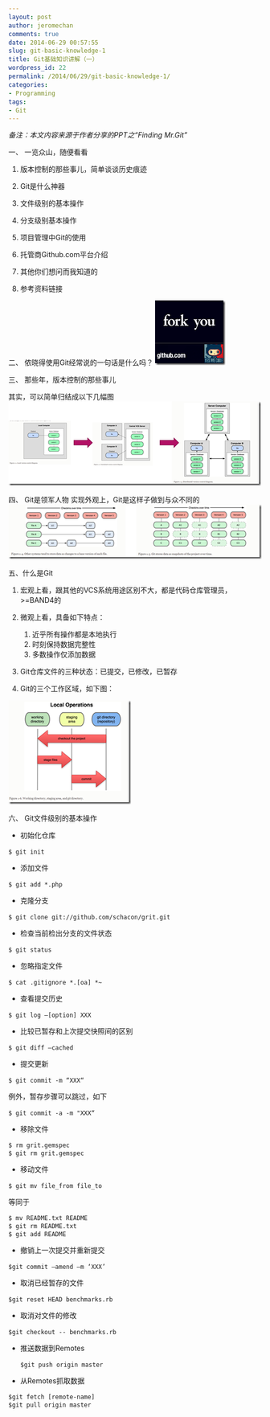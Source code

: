 ```yaml
---
layout: post
author: jeromechan
comments: true
date: 2014-06-29 00:57:55
slug: git-basic-knowledge-1
title: Git基础知识讲解（一）
wordpress_id: 22
permalink: /2014/06/29/git-basic-knowledge-1/
categories:
- Programming
tags:
- Git
---
```


_备注：本文内容来源于作者分享的PPT之“Finding Mr.Git”_

一、 一览众山，随便看看

  1. 版本控制的那些事儿，简单谈谈历史痕迹 

	
  2. Git是什么神器 

	
  3. 文件级别的基本操作 

	
  4. 分支级别基本操作 

	
  5. 项目管理中Git的使用 

	
  6. 托管商Github.com平台介绍 

	
  7. 其他你们想问而我知道的 

	
  8. 参考资料链接



二、 侬晓得使用Git经常说的一句话是什么吗？
[![image](/images/2014-06-29-git-basic-knowledge-1/image_thumb46.png)](/images/2014-06-29-git-basic-knowledge-1/image46.png)


三、 那些年，版本控制的那些事儿

其实，可以简单归结成以下几幅图
[![image](/images/2014-06-29-git-basic-knowledge-1/image_thumb47.png)](/images/2014-06-29-git-basic-knowledge-1/image47.png)


四、 Git是领军人物
实现外观上，Git是这样子做到与众不同的
[![image](/images/2014-06-29-git-basic-knowledge-1/image_thumb48.png)](/images/2014-06-29-git-basic-knowledge-1/image48.png)


五、什么是Git 

1. 宏观上看，跟其他的VCS系统用途区别不大，都是代码仓库管理员，>=BAND4的
2. 微观上看，具备如下特点：
  	1. 近乎所有操作都是本地执行
	2. 时刻保持数据完整性
	3. 多数操作仅添加数据 
	
3. Git仓库文件的三种状态：已提交，已修改，已暂存 
4. Git的三个工作区域，如下图：

[![image](/images/2014-06-29-git-basic-knowledge-1/image_thumb49.png)](/images/2014-06-29-git-basic-knowledge-1/image49.png)


六、 Git文件级别的基本操作

- 初始化仓库


    
`$ git init`




	
- 添加文件


    
`$ git add *.php`




	
- 克隆分支


    
`$ git clone git://github.com/schacon/grit.git`




	
- 检查当前检出分支的文件状态


    
`$ git status`




	
- 忽略指定文件


    
`$ cat .gitignore *.[oa] *~`




	
- 查看提交历史


    
`$ git log –[option] XXX`




	
- 比较已暂存和上次提交快照间的区别


    
`$ git diff –cached`




	
- 提交更新


    
`$ git commit -m “XXX“`


例外，暂存步骤可以跳过，如下

    
`$ git commit -a -m "XXX“  `

    	
- 移除文件    
    
```
$ rm grit.gemspec
$ git rm grit.gemspec
```




	
- 移动文件


    
`$ git mv file_from file_to`


等同于

   
``` 
$ mv README.txt README
$ git rm README.txt
$ git add README
```




	
- 撤销上一次提交并重新提交


    
`$git commit –amend –m ‘XXX’`




	
- 取消已经暂存的文件


    
`$git reset HEAD benchmarks.rb`




	
- 取消对文件的修改


    
`$git checkout -- benchmarks.rb`




	
- 推送数据到Remotes


    
    `$git push origin master`




	
- 从Remotes抓取数据

```
$git fetch [remote-name]
$git pull origin master
```





